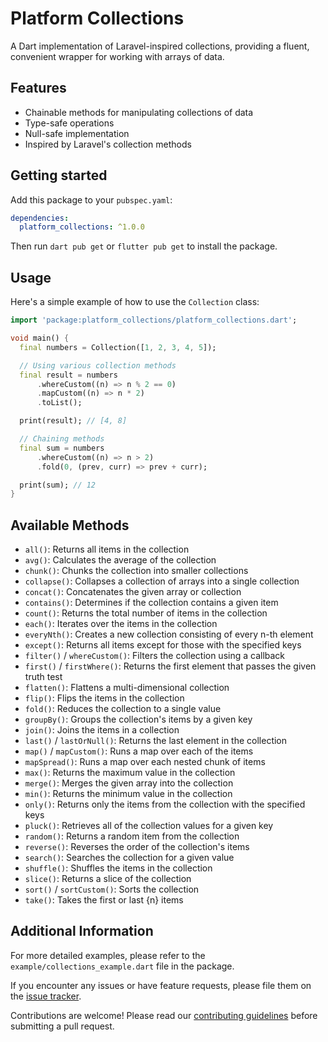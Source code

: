 # Platform Collections

A Dart implementation of Laravel-inspired collections, providing a fluent, convenient wrapper for working with arrays of data.

## Features

- Chainable methods for manipulating collections of data
- Type-safe operations
- Null-safe implementation
- Inspired by Laravel's collection methods

## Getting started

Add this package to your `pubspec.yaml`:

```yaml
dependencies:
  platform_collections: ^1.0.0
```

Then run `dart pub get` or `flutter pub get` to install the package.

## Usage

Here's a simple example of how to use the `Collection` class:

```dart
import 'package:platform_collections/platform_collections.dart';

void main() {
  final numbers = Collection([1, 2, 3, 4, 5]);

  // Using various collection methods
  final result = numbers
      .whereCustom((n) => n % 2 == 0)
      .mapCustom((n) => n * 2)
      .toList();

  print(result); // [4, 8]

  // Chaining methods
  final sum = numbers
      .whereCustom((n) => n > 2)
      .fold(0, (prev, curr) => prev + curr);

  print(sum); // 12
}
```

## Available Methods

- `all()`: Returns all items in the collection
- `avg()`: Calculates the average of the collection
- `chunk()`: Chunks the collection into smaller collections
- `collapse()`: Collapses a collection of arrays into a single collection
- `concat()`: Concatenates the given array or collection
- `contains()`: Determines if the collection contains a given item
- `count()`: Returns the total number of items in the collection
- `each()`: Iterates over the items in the collection
- `everyNth()`: Creates a new collection consisting of every n-th element
- `except()`: Returns all items except for those with the specified keys
- `filter()` / `whereCustom()`: Filters the collection using a callback
- `first()` / `firstWhere()`: Returns the first element that passes the given truth test
- `flatten()`: Flattens a multi-dimensional collection
- `flip()`: Flips the items in the collection
- `fold()`: Reduces the collection to a single value
- `groupBy()`: Groups the collection's items by a given key
- `join()`: Joins the items in a collection
- `last()` / `lastOrNull()`: Returns the last element in the collection
- `map()` / `mapCustom()`: Runs a map over each of the items
- `mapSpread()`: Runs a map over each nested chunk of items
- `max()`: Returns the maximum value in the collection
- `merge()`: Merges the given array into the collection
- `min()`: Returns the minimum value in the collection
- `only()`: Returns only the items from the collection with the specified keys
- `pluck()`: Retrieves all of the collection values for a given key
- `random()`: Returns a random item from the collection
- `reverse()`: Reverses the order of the collection's items
- `search()`: Searches the collection for a given value
- `shuffle()`: Shuffles the items in the collection
- `slice()`: Returns a slice of the collection
- `sort()` / `sortCustom()`: Sorts the collection
- `take()`: Takes the first or last {n} items

## Additional Information

For more detailed examples, please refer to the `example/collections_example.dart` file in the package.

If you encounter any issues or have feature requests, please file them on the [issue tracker](https://github.com/yourusername/platform_collections/issues).

Contributions are welcome! Please read our [contributing guidelines](https://github.com/yourusername/platform_collections/blob/main/CONTRIBUTING.md) before submitting a pull request.
